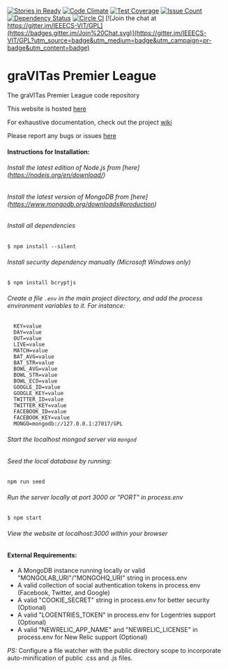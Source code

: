 [![Stories in Ready](https://badge.waffle.io/IEEECS-VIT/GPL.png?label=ready&title=Ready)](https://waffle.io/IEEECS-VIT/GPL)
[![Code Climate](https://codeclimate.com/github/IEEECS-VIT/GPL/badges/gpa.svg)](https://codeclimate.com/github/IEEECS-VIT/GPL)
[![Test Coverage](https://codeclimate.com/github/IEEECS-VIT/GPL/badges/coverage.svg)](https://codeclimate.com/github/IEEECS-VIT/GPL/coverage)
[![Issue Count](https://codeclimate.com/github/IEEECS-VIT/GPL/badges/issue_count.svg)](https://codeclimate.com/github/IEEECS-VIT/GPL)
[![Dependency Status](https://david-dm.org/IEEECS-VIT/GPL.svg)](https://david-dm.org/IEEECS-VIT/GPL)
[![Circle CI](https://circleci.com/gh/IEEECS-VIT/GPL.svg?style=svg)](https://circleci.com/gh/IEEECS-VIT/GPL)
[![Join the chat at https://gitter.im/IEEECS-VIT/GPL](https://badges.gitter.im/Join%20Chat.svg)](https://gitter.im/IEEECS-VIT/GPL?utm_source=badge&utm_medium=badge&utm_campaign=pr-badge&utm_content=badge)

graVITas Premier League
=======================

The graVITas Premier League code repository

This website is hosted [here](http://www.gravitaspremierleague.com)

For exhaustive documentation, check out the project [wiki](https://github.com/IEEECS-VIT/GPL/wiki)

Please report any bugs or issues [here](https://github.com/IEEECS-VIT/GPL/issues)

#### Instructions for Installation:
###### Install the latest edition of Node.js from [here] (https://nodejs.org/en/download/)
###### Install the latest version of MongoDB from [here] (https://www.mongodb.org/downloads#production)
###### Install all dependencies

    $ npm install --silent

###### Install security dependency manually (Microsoft Windows only)

    $ npm install bcryptjs

###### Create a file `.env` in the main project directory, and add the process environment variables to it. For instance:

      KEY=value
      DAY=value
      OUT=value
      LIVE=value
      MATCH=value
      BAT_AVG=value
      BAT_STR=value
      BOWL_AVG=value
      BOWL_STR=value
      BOWL_ECO=value
      GOOGLE_ID=value
      GOOGLE_KEY=value
      TWITTER_ID=value
      TWITTER_KEY=value
      FACEBOOK_ID=value
      FACEBOOK_KEY=value
      MONGO=mongodb://127.0.0.1:27017/GPL

###### Start the localhost mongod server via `mongod`

###### Seed the local database by running:

    npm run seed

###### Run the server locally at port 3000 or "PORT" in process.env

    $ npm start

###### View the website at localhost:3000 within your browser

#### External Requirements:

* A MongoDB instance running locally or valid "MONGOLAB_URI"/"MONGOHQ_URI" string in process.env
* A valid collection of social authentication tokens in process.env (Facebook, Twitter, and Google)
* A valid "COOKIE_SECRET" string in process.env for better security (Optional)
* A valid "LOGENTRIES_TOKEN" in process.env for Logentries support (Optional)
* A valid "NEWRELIC_APP_NAME" and "NEWRELIC_LICENSE" in process.env for New Relic support (Optional)

*PS:* Configure a file watcher with the public directory scope to incorporate auto-minification of public .css and .js files.
